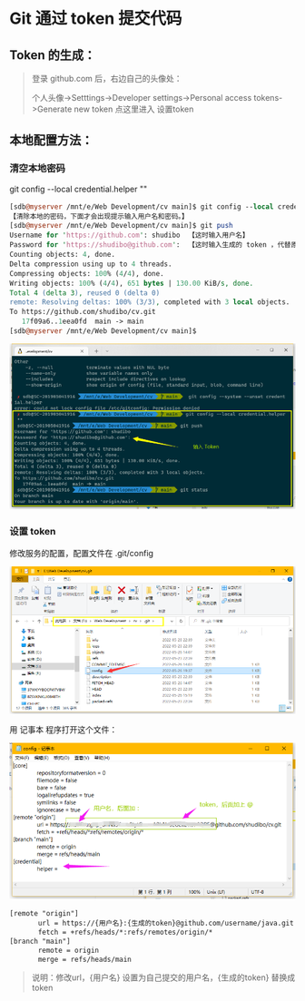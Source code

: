 #  Git 通过 token 提交代码

## Token 的生成：

> 登录 github.com 后，右边自己的头像处：
>
> 个人头像->Setttings->Developer settings->Personal access tokens->Generate new token   点这里进入 设置token 

## 本地配置方法：

### 清空本地密码
git config --local credential.helper ""

``` perl
[sdb@myserver /mnt/e/Web Development/cv main]$ git config --local credential.helper ""
【清除本地的密码，下面才会出现提示输入用户名和密码。】
[sdb@myserver /mnt/e/Web Development/cv main]$ git push
Username for 'https://github.com': shudibo  【这时输入用户名】
Password for 'https://shudibo@github.com':  【这时输入生成的 token ，代替原来的密码。】
Counting objects: 4, done.
Delta compression using up to 4 threads.
Compressing objects: 100% (4/4), done.
Writing objects: 100% (4/4), 651 bytes | 130.00 KiB/s, done.
Total 4 (delta 3), reused 0 (delta 0)
remote: Resolving deltas: 100% (3/3), completed with 3 local objects.
To https://github.com/shudibo/cv.git
   17f09a6..1eea0fd  main -> main
[sdb@myserver /mnt/e/Web Development/cv main]$
```

![image-20220526195033025](git通过token提交代码.assets/image-20220526195033025.png)

###  设置 token
修改服务的配置，配置文件在 .git/config

![image-20220526194816633](images/image-20220526194816633-16535657384911.png)

用 记事本 程序打开这个文件：

![image-20220526195915197](images/image-20220526195915197.png)



```shell
[remote "origin"]
       url = https://{用户名}:{生成的token}@github.com/username/java.git
       fetch = +refs/heads/*:refs/remotes/origin/*
[branch "main"]
       remote = origin
       merge = refs/heads/main
```

> 说明：修改url，{用户名} 设置为自己提交的用户名，{生成的token} 替换成 token
